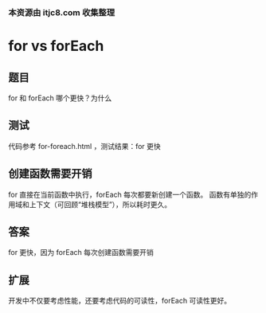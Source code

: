### 本资源由 itjc8.com 收集整理
# for vs forEach

## 题目

for 和 forEach 哪个更快？为什么

## 测试

代码参考 for-foreach.html ，测试结果：for 更快

## 创建函数需要开销

for 直接在当前函数中执行，forEach 每次都要新创建一个函数。
函数有单独的作用域和上下文（可回顾“堆栈模型”），所以耗时更久。

## 答案

for 更快，因为 forEach 每次创建函数需要开销

## 扩展

开发中不仅要考虑性能，还要考虑代码的可读性，forEach 可读性更好。
